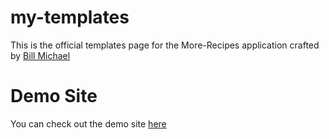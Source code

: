 # my-templates

This is the official templates page for the More-Recipes application crafted by [Bill Michael](fiveninedeveloper.000webhostapp.com)

#  Demo Site

You can check out the demo site [here](https://billmike.github.io/my-templates)
